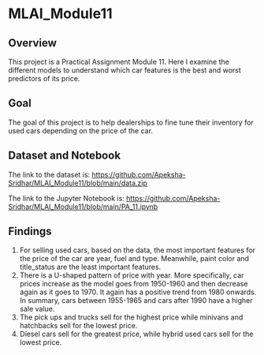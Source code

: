 # MLAI_Module11

## Overview
This project is a Practical Assignment Module 11. Here I examine the different models to understand which car features is the best and worst predictors of its price. 

## Goal
The goal of this project is to help dealerships to fine tune their inventory for used cars depending on the price of the car.

## Dataset and Notebook
The link to the dataset is: https://github.com/Apeksha-Sridhar/MLAI_Module11/blob/main/data.zip

The link to the Jupyter Notebook is: https://github.com/Apeksha-Sridhar/MLAI_Module11/blob/main/PA_11.ipynb

## Findings 

1. For selling used cars, based on the data, the most important features for the price of the car are year, fuel and type. Meanwhile, paint color and title_status are the least important features.
2. There is a U-shaped pattern of price with year. More specifically, car prices increase as the model goes from 1950-1960 and then decrease again as it goes to 1970. It again has a positive trend from 1980 onwards. In summary, cars between 1955-1965 and cars after 1990 have a higher sale value.
3. The pick ups and trucks sell for the highest price while minivans and hatchbacks sell for the lowest price.
4. Diesel cars sell for the greatest price, while hybrid used cars sell for the lowest price.
